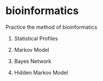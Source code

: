 # bioinformatics

Practice the method of bioinformatics

1. Statistical Profiles

2. Markov Model

3. Bayes Network

4. Hidden Markov Model
